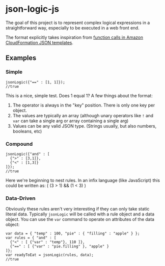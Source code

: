 # json-logic-js

The goal of this project is to represent complex logical expressions in a straightforward way, especially to be executed in a web front end.

The format explicitly takes inspiration from [function calls in Amazon CloudFormation JSON templates](http://docs.aws.amazon.com/AWSCloudFormation/latest/UserGuide/gettingstarted.templatebasics.html#gettingstarted.templatebasics.mappings).

## Examples

### Simple
    jsonLogic({"==" : [1, 1]});
    //true

This is a nice, simple test. Does 1 equal 1?  A few things about the format:

  1. The operator is always in the "key" position. There is only one key per object.
  1. The values are typically an array (although unary operators like `!` and `var` can take a single arg or array containing a single arg)
  1. Values can be any valid JSON type. (Strings usually, but also numbers, booleans, etc)

### Compound
    jsonLogic({"and" : [
      {">" : [3,1]},
      {"<" : [1,3]}
    ]});
    //true
  
Here we're beginning to nest rules. In an infix language (like JavaScript) this could be written as:
    ( (3 > 1) && (1 < 3) )
    
### Data-Driven

Obviously these rules aren't very interesting if they can only take static literal data. Typically `jsonLogic` will be called with a rule object and a data object. You can use the `var` command to operate on attributes of the data object:

    var data = { "temp" : 100, "pie" : { "filling" : "apple" } };
    var rules = { "and" : [
      {"<" : [ {"var" : "temp"}, 110 ]},
      {"==" : [ {"var" : "pie.filling" }, "apple" }
    ]};
    var readyToEat = jsonLogic(rules, data);
    //true
    
